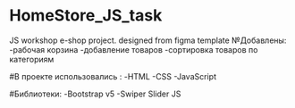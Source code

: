 # HomeStore_JS_task
JS workshop e-shop project. designed from figma template
№Добавлены:
-рабочая корзина
-добавление товаров
-сортировка товаров по категориям


#В проекте использовались :
-HTML
-CSS
-JavaScript

#Библиотеки:
-Bootstrap v5
-Swiper Slider JS

